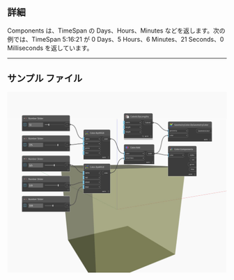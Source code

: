 ## 詳細
Components は、TimeSpan の Days、Hours、Minutes などを返します。次の例では、TimeSpan 5:16:21 が 0 Days、5 Hours、6 Minutes、21 Seconds、0 Milliseconds を返しています。
___
## サンプル ファイル

![Components](./DSCore.Color.Components_img.jpg)

